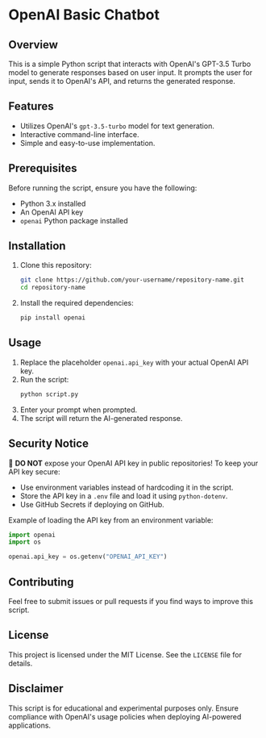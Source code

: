 # OpenAI Basic Chatbot

## Overview
This is a simple Python script that interacts with OpenAI's GPT-3.5 Turbo model to generate responses based on user input. It prompts the user for input, sends it to OpenAI's API, and returns the generated response.

## Features
- Utilizes OpenAI's `gpt-3.5-turbo` model for text generation.
- Interactive command-line interface.
- Simple and easy-to-use implementation.

## Prerequisites
Before running the script, ensure you have the following:
- Python 3.x installed
- An OpenAI API key
- `openai` Python package installed

## Installation
1. Clone this repository:
   ```sh
   git clone https://github.com/your-username/repository-name.git
   cd repository-name
   ```
2. Install the required dependencies:
   ```sh
   pip install openai
   ```

## Usage
1. Replace the placeholder `openai.api_key` with your actual OpenAI API key.
2. Run the script:
   ```sh
   python script.py
   ```
3. Enter your prompt when prompted.
4. The script will return the AI-generated response.

## Security Notice
🚨 **DO NOT** expose your OpenAI API key in public repositories! To keep your API key secure:
- Use environment variables instead of hardcoding it in the script.
- Store the API key in a `.env` file and load it using `python-dotenv`.
- Use GitHub Secrets if deploying on GitHub.

Example of loading the API key from an environment variable:
```python
import openai
import os

openai.api_key = os.getenv("OPENAI_API_KEY")
```

## Contributing
Feel free to submit issues or pull requests if you find ways to improve this script.

## License
This project is licensed under the MIT License. See the `LICENSE` file for details.

## Disclaimer
This script is for educational and experimental purposes only. Ensure compliance with OpenAI's usage policies when deploying AI-powered applications.

